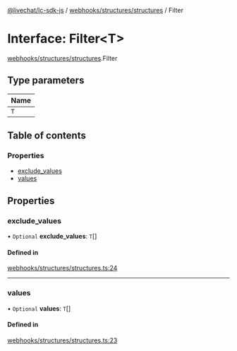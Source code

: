 [@livechat/lc-sdk-js](../README.md) / [webhooks/structures/structures](../modules/webhooks_structures_structures.md) / Filter

# Interface: Filter<T\>

[webhooks/structures/structures](../modules/webhooks_structures_structures.md).Filter

## Type parameters

| Name |
| :------ |
| `T` |

## Table of contents

### Properties

- [exclude\_values](webhooks_structures_structures.Filter.md#exclude_values)
- [values](webhooks_structures_structures.Filter.md#values)

## Properties

### exclude\_values

• `Optional` **exclude\_values**: `T`[]

#### Defined in

[webhooks/structures/structures.ts:24](https://github.com/livechat/lc-sdk-js/blob/5f5afdd/src/webhooks/structures/structures.ts#L24)

___

### values

• `Optional` **values**: `T`[]

#### Defined in

[webhooks/structures/structures.ts:23](https://github.com/livechat/lc-sdk-js/blob/5f5afdd/src/webhooks/structures/structures.ts#L23)
